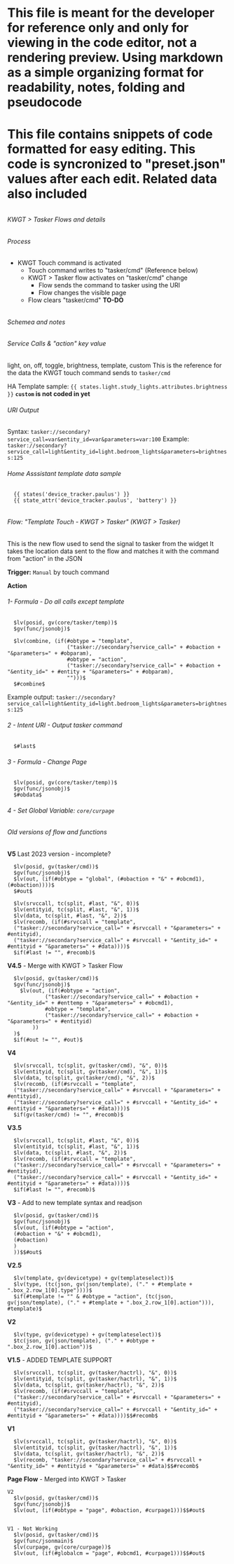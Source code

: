 # This file is meant for the developer for reference only and only for viewing in the code editor, not a rendering preview. Using markdown as a simple organizing format for readability, notes, folding and pseudocode

# This file contains snippets of code formatted for easy editing. This code is syncronized to "preset.json" values after each edit. Related data also included

###### #####################################
###### KWGT > Tasker Flows and details
###### #####################################

###### #####################################
###### Process
###### #####################################
- KWGT Touch command is activated
  - Touch command writes to "tasker/cmd" (Reference below)
  - KWGT > Tasker flow activates on "tasker/cmd" change
    - Flow sends the command to tasker using the URI
    - Flow changes the visible page
  - Flow clears "tasker/cmd" **TO-DO**


###### #####################################
###### Schemea and notes
###### #####################################

###### Service Calls & "action" key value

light, on, off, toggle, brightness, template, custom
This is the reference for the data the KWGT touch command sends to `tasker/cmd`

HA Template sample: `{{ states.light.study_lights.attributes.brightness }}`
**`custom` is not coded in yet**

###### URI Output
Syntax:  `tasker://secondary?service_call=var&entity_id=var&parameters=var:100`
Example: `tasker://secondary?service_call=light&entity_id=light.bedroom_lights&parameters=brightness:125`

###### Home Asssistant template data sample
```
  {{ states('device_tracker.paulus') }}
  {{ state_attr('device_tracker.paulus', 'battery') }}
```


###### #####################################
###### Flow: "Template Touch - KWGT > Tasker" (KWGT > Tasker)
###### #####################################
This is the new flow used to send the signal to tasker from the widget
It takes the location data sent to the flow and matches it with the command from "action" in the JSON

**Trigger:** `Manual` by touch command

**Action**

###### 1- Formula - Do all calls except template 
```
  $lv(posid, gv(core/tasker/temp))$
  $gv(func/jsonobj)$

  $lv(combine, (if(#obtype = "template",
                   ("tasker://secondary?service_call=" + #obaction + "&parameters=" + #obparam),
                   #obtype = "action",
                   ("tasker://secondary?service_call=" + #obaction + "&entity_id=" + #entity + "&parameters=" + #obparam),
                   "")))$
  $#combine$
```

Example output: `tasker://secondary?service_call=light&entity_id=light.bedroom_lights&parameters=brightness:125`

###### 2 - Intent URI - Output tasker command
```
  $#last$
```

###### 3 - Formula - Change Page
```
  $lv(posid, gv(core/tasker/temp))$
  $gv(func/jsonobj)$
  $#obdata$

```

###### 4 - Set Global Variable: `core/curpage`



###### #####################################
###### Old versions of flow and functions
###### #####################################

**V5** Last 2023 version - incomplete?
```
  $lv(posid, gv(tasker/cmd))$
  $gv(func/jsonobj)$
  $lv(out, (if(#obtype = "global", (#obaction + "&" + #obcmd1),(#obaction))))$
  $#out$
```
```
  $lv(srvccall, tc(split, #last, "&", 0))$
  $lv(entityid, tc(split, #last, "&", 1))$
  $lv(data, tc(split, #last, "&", 2))$
  $lv(recomb, (if(#srvccall = "template", 
  ("tasker://secondary?service_call=" + #srvccall + "&parameters=" + #entityid),
  ("tasker://secondary?service_call=" + #srvccall + "&entity_id=" + #entityid + "&parameters=" + #data))))$
  $if(#last != "", #recomb)$
```


**V4.5** - Merge with KWGT > Tasker Flow
```
  $lv(posid, gv(tasker/cmd))$
  $gv(func/jsonobj)$
    $lv(out, (if(#obtype = "action",
            ("tasker://secondary?service_call=" + #obaction + "&entity_id=" + #enttemp + "&parameters=" + #obcmd1),
            #obtype = "template", 
            ("tasker://secondary?service_call=" + #obaction + "&parameters=" + #entityid)
        ))
  )$
  $if(#out != "", #out)$
```

**V4**
```
  $lv(srvccall, tc(split, gv(tasker/cmd), "&", 0))$
  $lv(entityid, tc(split, gv(tasker/cmd), "&", 1))$
  $lv(data, tc(split, gv(tasker/cmd), "&", 2))$
  $lv(recomb, (if(#srvccall = "template",
  ("tasker://secondary?service_call=" + #srvccall + "&parameters=" + #entityid),
  ("tasker://secondary?service_call=" + #srvccall + "&entity_id=" + #entityid + "&parameters=" + #data))))$
  $if(gv(tasker/cmd) != "", #recomb)$
```

**V3.5**
```
  $lv(srvccall, tc(split, #last, "&", 0))$
  $lv(entityid, tc(split, #last, "&", 1))$
  $lv(data, tc(split, #last, "&", 2))$
  $lv(recomb, (if(#srvccall = "template", 
  ("tasker://secondary?service_call=" + #srvccall + "&parameters=" + #entityid),
  ("tasker://secondary?service_call=" + #srvccall + "&entity_id=" + #entityid + "&parameters=" + #data))))$
  $if(#last != "", #recomb)$
```

**V3** - Add to new template syntax and readjson
```
  $lv(posid, gv(tasker/cmd))$
  $gv(func/jsonobj)$
  $lv(out, (if(#obtype = "action",
  (#obaction + "&" + #obcmd1),
  (#obaction)
  )
  ))$$#out$
```

**V2.5**
```
  $lv(template, gv(devicetype) + gv(templateselect))$
  $lv(type, (tc(json, gv(json/template), ("." + #template + ".box_2.row_1[0].type"))))$
  $if(#template != "" & #obtype = "action", (tc(json, gv(json/template), ("." + #template + ".box_2.row_1[0].action"))), #template)$
```

**V2**
```
  $lv(type, gv(devicetype) + gv(templateselect))$
  $tc(json, gv(json/template), ("." + #obtype + ".box_2.row_1[0].action"))$
```

**V1.5** - ADDED TEMPLATE SUPPORT
```
  $lv(srvccall, tc(split, gv(tasker/hactrl), "&", 0))$
  $lv(entityid, tc(split, gv(tasker/hactrl), "&", 1))$
  $lv(data, tc(split, gv(tasker/hactrl), "&", 2))$
  $lv(recomb, (if(#srvccall = "template", 
  ("tasker://secondary?service_call=" + #srvccall + "&parameters=" + #entityid),
  ("tasker://secondary?service_call=" + #srvccall + "&entity_id=" + #entityid + "&parameters=" + #data))))$$#recomb$
```

**V1**
```
  $lv(srvccall, tc(split, gv(tasker/hactrl), "&", 0))$
  $lv(entityid, tc(split, gv(tasker/hactrl), "&", 1))$
  $lv(data, tc(split, gv(tasker/hactrl), "&", 2))$
  $lv(recomb, "tasker://secondary?service_call=" + #srvccall + "&entity_id=" + #entityid + "&parameters=" + #data)$$#recomb$
```



**Page Flow** - Merged into KWGT > Tasker
```
V2
  $lv(posid, gv(tasker/cmd))$
  $gv(func/jsonobj)$
  $lv(out, (if(#obtype = "page", #obaction, #curpage1)))$$#out$


V1 - Not Working
  $lv(posid, gv(tasker/cmd))$
  $gv(func/jsonmain)$
  $lv(curpage, gv(core/curpage))$
  $lv(out, (if(#globalcm = "page", #obcmd1, #curpage1)))$$#out$
```